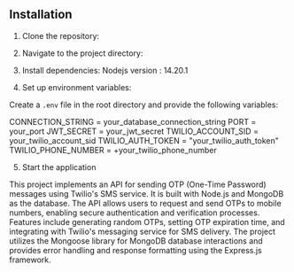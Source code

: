 ## Installation

1. Clone the repository:

2. Navigate to the project directory:

3. Install dependencies:
   Nodejs version : 14.20.1

4. Set up environment variables:

Create a `.env` file in the root directory and provide the following variables:

CONNECTION_STRING = your_database_connection_string
PORT = your_port
JWT_SECRET = your_jwt_secret
TWILIO_ACCOUNT_SID = your_twilio_account_sid
TWILIO_AUTH_TOKEN = "your_twilio_auth_token"
TWILIO_PHONE_NUMBER = +your_twilio_phone_number

5. Start the application


This project implements an API for sending OTP (One-Time Password) messages using Twilio's SMS service. It is built with Node.js and MongoDB as the database. The API allows users to request and send OTPs to mobile numbers, enabling secure authentication and verification processes. Features include generating random OTPs, setting OTP expiration time, and integrating with Twilio's messaging service for SMS delivery. The project utilizes the Mongoose library for MongoDB database interactions and provides error handling and response formatting using the Express.js framework.